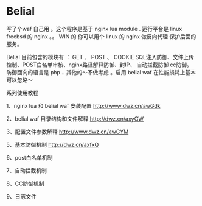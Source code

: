 Belial
======
写了个waf 自己用 。这个程序是基于 nginx lua module .  运行平台是 linux  freebsd 的 nginx 。。 WIN 的 你可以用个 linux 的 nginx 做反向代理 保护后面的服务。

Belial 目前包含的模块有 ： GET 、 POST 、 COOKIE SQL注入防御、文件上传控制、POST白名单审核、nginx路径解释防御、封IP、
自动拦截防御 cc防御。  防御面向的语言是  php .. 其他的～不做考虑 。启用 belial waf 在性能损耗上基本可以忽略～


系列使用教程

1、nginx lua 和 belial waf 安装配置  http://www.dwz.cn/awGdk

2、belial waf 目录结构和文件解释  http://dwz.cn/axyOW

3、配置文件参数解释 http://www.dwz.cn/awCYM

5、基本防御机制  http://dwz.cn/axfxQ

6、post白名单机制

7、自动拦截机制

8、CC防御机制

9、日志文件

